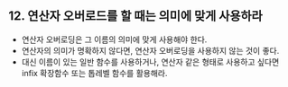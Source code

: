 ## 12. 연산자 오버로드를 할 때는 의미에 맞게 사용하라
- 연산자 오버로딩은 그 이름의 의미에 맞게 사용해야 한다.
- 연산자의 의미가 명확하지 않다면, 연산자 오버로딩을 사용하지 않는 것이 좋다.
- 대신 이름이 있는 일반 함수를 사용하거나, 연산자 같은 형태로 사용하고 싶다면 infix 확장함수 또는 톱레벨 함수를 활용해라.
